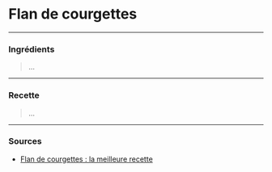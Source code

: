# Flan de courgettes

---

### Ingrédients

> ...

---

### Recette

> ...

---

### Sources

* [Flan de courgettes : la meilleure recette](https://cuisine.journaldesfemmes.fr/recette/311018-flan-de-courgettes)
